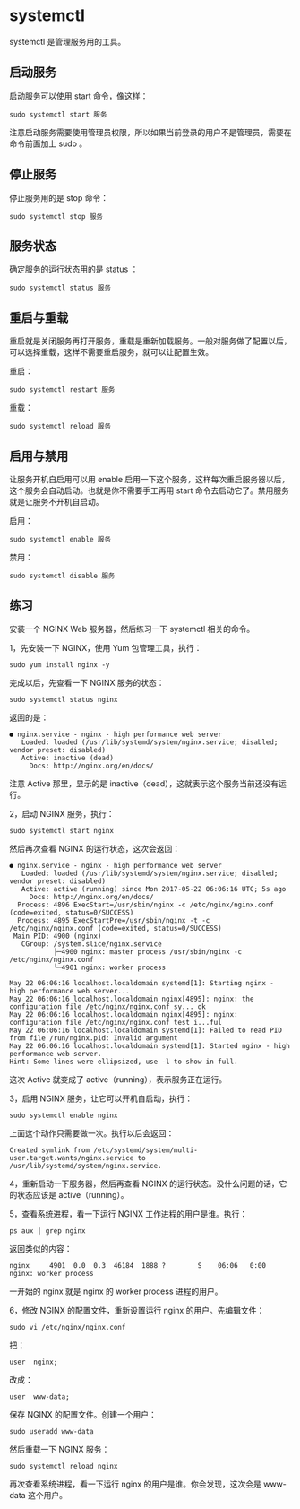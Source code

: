 # systemctl

systemctl 是管理服务用的工具。

## 启动服务

启动服务可以使用 start 命令，像这样：

```
sudo systemctl start 服务
```

注意启动服务需要使用管理员权限，所以如果当前登录的用户不是管理员，需要在命令前面加上 sudo 。

## 停止服务

停止服务用的是 stop 命令：

```
sudo systemctl stop 服务
```

## 服务状态

确定服务的运行状态用的是 status ：

```
sudo systemctl status 服务
```

## 重启与重载

重启就是关闭服务再打开服务，重载是重新加载服务。一般对服务做了配置以后，可以选择重载，这样不需要重启服务，就可以让配置生效。

重启：

```
sudo systemctl restart 服务
```

重载：

```
sudo systemctl reload 服务
```

## 启用与禁用

让服务开机自启用可以用 enable 启用一下这个服务，这样每次重启服务器以后，这个服务会自动启动。也就是你不需要手工再用 start 命令去启动它了。禁用服务就是让服务不开机自启动。

启用：

```
sudo systemctl enable 服务
```

禁用：

```
sudo systemctl disable 服务
```

## 练习

安装一个 NGINX Web 服务器，然后练习一下 systemctl 相关的命令。

1，先安装一下 NGINX，使用 Yum 包管理工具，执行：

```
sudo yum install nginx -y
```

完成以后，先查看一下 NGINX 服务的状态：

```
sudo systemctl status nginx
```

返回的是：

```
● nginx.service - nginx - high performance web server
   Loaded: loaded (/usr/lib/systemd/system/nginx.service; disabled; vendor preset: disabled)
   Active: inactive (dead)
     Docs: http://nginx.org/en/docs/
```

注意 Active 那里，显示的是 inactive（dead），这就表示这个服务当前还没有运行。

2，启动 NGINX 服务，执行：

```
sudo systemctl start nginx
```

然后再次查看 NGINX 的运行状态，这次会返回：

```
● nginx.service - nginx - high performance web server
   Loaded: loaded (/usr/lib/systemd/system/nginx.service; disabled; vendor preset: disabled)
   Active: active (running) since Mon 2017-05-22 06:06:16 UTC; 5s ago
     Docs: http://nginx.org/en/docs/
  Process: 4896 ExecStart=/usr/sbin/nginx -c /etc/nginx/nginx.conf (code=exited, status=0/SUCCESS)
  Process: 4895 ExecStartPre=/usr/sbin/nginx -t -c /etc/nginx/nginx.conf (code=exited, status=0/SUCCESS)
 Main PID: 4900 (nginx)
   CGroup: /system.slice/nginx.service
           ├─4900 nginx: master process /usr/sbin/nginx -c /etc/nginx/nginx.conf
           └─4901 nginx: worker process

May 22 06:06:16 localhost.localdomain systemd[1]: Starting nginx - high performance web server...
May 22 06:06:16 localhost.localdomain nginx[4895]: nginx: the configuration file /etc/nginx/nginx.conf sy... ok
May 22 06:06:16 localhost.localdomain nginx[4895]: nginx: configuration file /etc/nginx/nginx.conf test i...ful
May 22 06:06:16 localhost.localdomain systemd[1]: Failed to read PID from file /run/nginx.pid: Invalid argument
May 22 06:06:16 localhost.localdomain systemd[1]: Started nginx - high performance web server.
Hint: Some lines were ellipsized, use -l to show in full.
```

这次 Active 就变成了 active（running），表示服务正在运行。

3，启用 NGINX 服务，让它可以开机自启动，执行：

```
sudo systemctl enable nginx
```

上面这个动作只需要做一次。执行以后会返回：

```
Created symlink from /etc/systemd/system/multi-user.target.wants/nginx.service to /usr/lib/systemd/system/nginx.service.
```

4，重新启动一下服务器，然后再查看 NGINX 的运行状态。没什么问题的话，它的状态应该是 active（running）。

5，查看系统进程，看一下运行 NGINX 工作进程的用户是谁。执行：

```
ps aux | grep nginx
```

返回类似的内容：

```
nginx     4901  0.0  0.3  46184  1888 ?        S    06:06   0:00 nginx: worker process
```

一开始的 nginx 就是 nginx 的 worker process 进程的用户。

6，修改 NGINX 的配置文件，重新设置运行 nginx 的用户。先编辑文件：

```
sudo vi /etc/nginx/nginx.conf
```

把：

```
user  nginx;
```

改成：

```
user  www-data;
```

保存 NGINX 的配置文件。创建一个用户：

```
sudo useradd www-data
```

然后重载一下 NGINX 服务：

```
sudo systemctl reload nginx
```

再次查看系统进程，看一下运行 nginx 的用户是谁。你会发现，这次会是 www-data 这个用户。

